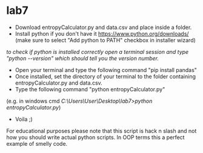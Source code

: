 # lab7

* Download entropyCalculator.py and data.csv and place inside a folder.
* Install python if you don't have it https://www.python.org/downloads/ (make sure to select "Add python to PATH" checkbox in installer wizard)

*to check if python is installed correctly open a terminal session and type "python --version" which should tell you the version number.*

* Open your terminal and type the following command "pip install pandas"
* Once installed, set the directory of your terminal to the folder containing entropyCalculator.py and data.csv.
* Type the following command "python entropyCalculator.py" 

(e.g. in windows cmd *C:\Users\User\Desktop\lab7>python entropyCalculator.py*)
* Voila ;)

For educational purposes please note that this script is hack n slash and not how you should write actual python scripts. In OOP terms this a perfect example of smelly code.

